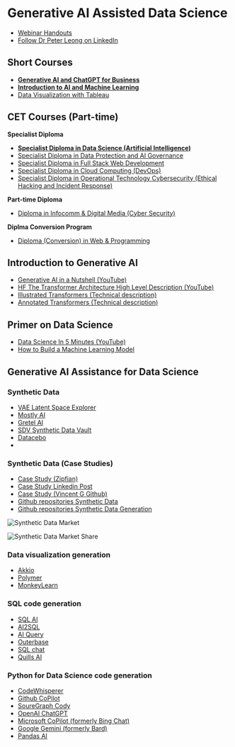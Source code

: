 # Generative AI Assisted Data Science
* [Webinar Handouts](tbdgadshandouts1.pdf)
* [Follow Dr Peter Leong on LinkedIn](https://www.linkedin.com/in/peterleong)

## Short Courses
* [**Generative AI and ChatGPT for Business**](https://www.sp.edu.sg/pace/courses/all-courses/course-details/generative-artificial-intelligence-ai-and-chat-generative-pre-training-transformer-chatgpt-for-business)
* [**Introduction to AI and Machine Learning**](https://www.sp.edu.sg/pace/courses/all-courses/course-details/introduction-to-ai-and-machine-learning)
* [Data Visualization with Tableau](https://www.sp.edu.sg/pace/courses/all-courses/course-details/data-visualization-with-tableau)

## CET Courses (Part-time)
**Specialist Diploma**
* [**Specialist Diploma in Data Science (Artificial Intelligence)**](https://www.sp.edu.sg/pace/courses/all-courses/course-details/specialist-diploma-in-data-science-(artificial-intelligence))
* [Specialist Diploma in Data Protection and AI Governance](https://www.sp.edu.sg/pace/courses/all-courses/course-details/specialist-diploma-in-data-protection-ai-governance)
* [Specialist Diploma in Full Stack Web Development](https://www.sp.edu.sg/pace/courses/all-courses/course-details/specialist-diploma-in-full-stack-web-development)
* [Specialist Diploma in Cloud Computing (DevOps)](https://www.sp.edu.sg/pace/courses/all-courses/course-details/specialist-diploma-in-cloud-computing-(devops))
* [Specialist Diploma in Operational Technology Cybersecurity (Ethical Hacking and Incident Response)](https://www.sp.edu.sg/pace/courses/all-courses/course-details/specialist-diploma-in-operational-technology-cybersecurity-(ethical-hacking-and-incident-response))
  
**Part-time Diploma**
* [Diploma in Infocomm & Digital Media (Cyber Security)](https://www.sp.edu.sg/pace/courses/all-courses/course-details/diploma-in-infocomm-digital-media-(cyber-security))
  
**Diplma Conversion Program**
* [Diploma (Conversion) in Web & Programming](https://www.sp.edu.sg/pace/courses/all-courses/course-details/diploma-(conversion)-in-web-and-programming)

## Introduction to Generative AI
* [Generative AI in a Nutshell (YouTube)](https://www.youtube.com/watch?v=2IK3DFHRFfw)
* [HF The Transformer Architecture High Level Description (YouTube)](https://www.youtube.com/watch?v=H39Z_720T5s&t=19s)
* [Illustrated Transformers (Technical description)](https://jalammar.github.io/illustrated-transformer/)
* [Annotated Transformers (Technical description)](https://nlp.seas.harvard.edu/annotated-transformer/)
  
  
## Primer on Data Science
* [Data Science In 5 Minutes (YouTube)](https://youtu.be/X3paOmcrTjQ?si=uOK2DeMR0SpQ1Jh9)
* [How to Build a Machine Learning Model](https://towardsdatascience.com/how-to-build-a-machine-learning-model-439ab8fb3fb1)
  
  
## Generative AI Assistance for Data Science
### Synthetic Data
* [VAE Latent Space Explorer](https://taylordenouden.com/VAE-Latent-Space-Explorer/)
* [Mostly AI](https://mostly.ai/)
* [Gretel AI](https://gretel.ai/)
* [SDV Synthetic Data Vault](https://sdv.dev/)
* [Datacebo](https://datacebo.com/)
* 
### Synthetic Data (Case Studies)
* [Case Study (Zipfian)](https://www.zipfianacademy.com/synthetic-data/)
* [Case Study Linkedin Post](https://www.linkedin.com/pulse/future-data-how-synthetic-revolutionizing-industry-rick-spair--l4eje/?trk=article-ssr-frontend-pulse_more-articles_related-content-card)
* [Case Study (Vincent G Github)](https://github.com/VincentGranville/Main)
* [Github repositories Synthetic Data](https://github.com/topics/synthetic-data)
* [Github repositories Synthetic Data Generation](https://github.com/topics/synthetic-data-generation)

  
![Synthetic Data Market](https://www.grandviewresearch.com/static/img/research/north-america-synthetic-data-generation-market.png)

![Synthetic Data Market Share](https://www.grandviewresearch.com/static/img/research/global-synthetic-data-generation-market.png)  
  
  
### Data visualization generation
* [Akkio](https://www.akkio.com/)
* [Polymer](https://www.polymersearch.com/)
* [MonkeyLearn](https://monkeylearn.com/)

  
### SQL code generation
* [SQL AI](https://www.sqlai.ai/)
* [AI2SQL](https://www.ai2sql.io/)
* [AI Query](https://aiquery.co/)
* [Outerbase](https://www.outerbase.com/)
* [SQL chat](https://www.sqlchat.ai/)
* [Quills AI](https://www.quills.ai/)
  
  
### Python for Data Science code generation
* [CodeWhisperer](https://aws.amazon.com/codewhisperer/)
* [Github CoPilot](https://github.com/features/copilot)
* [SoureGraph Cody](https://sourcegraph.com/cody)
* [OpenAI ChatGPT](https://chat.openai.com/)
* [Microsoft CoPilot (formerly Bing Chat)](https://copilot.microsoft.com/)
* [Google Gemini (formerly Bard)](https://gemini.google.com/app)
* [Pandas AI](https://docs.pandas-ai.com/en/latest/)
  
  


